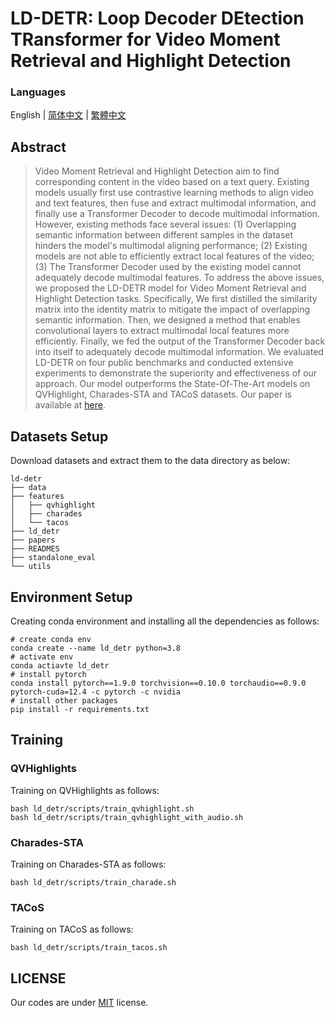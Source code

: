 # LD-DETR: Loop Decoder DEtection TRansformer for Video Moment Retrieval and Highlight Detection

### Languages

English | [简体中文](./useless_files/README_simplified_chinese.md) | [繁體中文](./useless_files/README_traditional_chinese.md)

## Abstract

> Video Moment Retrieval and Highlight Detection aim to find corresponding content in the video based on a text query. Existing models usually first use contrastive learning methods to align video and text features, then fuse and extract multimodal information, and finally use a Transformer Decoder to decode multimodal information. However, existing methods face several issues: (1) Overlapping semantic information between different samples in the dataset hinders the model's multimodal aligning performance; (2) Existing models are not able to efficiently extract local features of the video; (3) The Transformer Decoder used by the existing model cannot adequately decode multimodal features. To address the above issues, we proposed the LD-DETR model for Video Moment Retrieval and Highlight Detection tasks. Specifically, We first distilled the similarity matrix into the identity matrix to mitigate the impact of overlapping semantic information. Then, we designed a method that enables convolutional layers to extract multimodal local features more efficiently. Finally, we fed the output of the Transformer Decoder back into itself to adequately decode multimodal information. We evaluated LD-DETR on four public benchmarks and conducted extensive experiments to demonstrate the superiority and effectiveness of our approach. Our model outperforms the State-Of-The-Art models on QVHighlight, Charades-STA and TACoS datasets. Our paper is available at [here](./useless_files/paper_english.pdf). 

## Datasets Setup

Download datasets and extract them to the data directory as below:

```
ld-detr
├── data
├── features
│   ├── qvhighlight
│   ├── charades
│   └── tacos
├── ld_detr
├── papers
├── READMES
├── standalone_eval
└── utils
```

## Environment Setup

Creating conda environment and installing all the dependencies as follows:

```
# create conda env
conda create --name ld_detr python=3.8
# activate env
conda actiavte ld_detr
# install pytorch
conda install pytorch==1.9.0 torchvision==0.10.0 torchaudio==0.9.0 pytorch-cuda=12.4 -c pytorch -c nvidia
# install other packages
pip install -r requirements.txt
```

## Training

### QVHighlights

Training on QVHighlights as follows:

```
bash ld_detr/scripts/train_qvhighlight.sh
bash ld_detr/scripts/train_qvhighlight_with_audio.sh
```

### Charades-STA

Training on Charades-STA as follows:

```
bash ld_detr/scripts/train_charade.sh
```

### TACoS

Training on TACoS as follows:

```
bash ld_detr/scripts/train_tacos.sh
```

## LICENSE

Our codes are under [MIT](./LICENSE.md) license.
